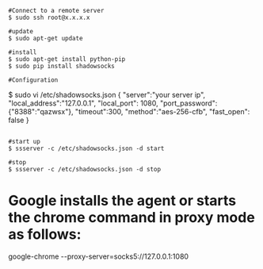```
#Connect to a remote server
$ sudo ssh root@x.x.x.x

#update
$ sudo apt-get update

#install
$ sudo apt-get install python-pip
$ sudo pip install shadowsocks

#Configuration

```
$ sudo vi /etc/shadowsocks.json
	{
		"server":"your server ip",
		"local_address":"127.0.0.1", 
		"local_port": 1080,
		"port_password": {"8388":"qazwsx"},
		"timeout":300,
		"method":"aes-256-cfb",
		"fast_open": false
	}

```

#start up
$ ssserver -c /etc/shadowsocks.json -d start

#stop
$ ssserver -c /etc/shadowsocks.json -d stop

```

# Google installs the agent or starts the chrome command in proxy mode as follows:
google-chrome --proxy-server=socks5://127.0.0.1:1080
